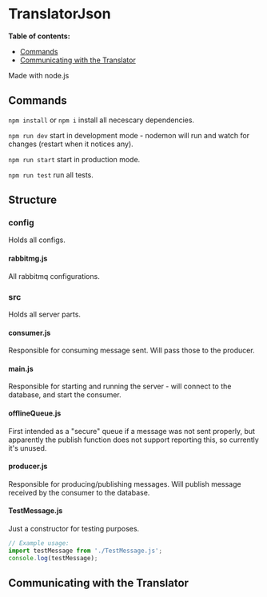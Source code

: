 # TranslatorJson

**Table of contents:**

* [Commands](#commands)
* [Communicating with the Translator](#communicating-with-the-translator)

Made with node.js

## Commands

`npm install` or `npm i` install all necescary dependencies.

`npm run dev` start in development mode - nodemon will run and watch for changes (restart when it notices any).

`npm run start` start in production mode.

`npm run test` run all tests.

## Structure

### config

Holds all configs.

#### rabbitmg.js

All rabbitmq configurations.

### src

Holds all server parts.

#### consumer.js

Responsible for consuming message sent. Will pass those to the producer.

#### main.js

Responsible for starting and running the server - will connect to the database, and start the consumer.

#### offlineQueue.js

First intended as a "secure" queue if a message was not sent properly, but apparently the publish function does not support reporting this, so currently it's unused.

#### producer.js

Responsible for producing/publishing messages. Will publish message received by the consumer to the database.

#### TestMessage.js

Just a constructor for testing purposes.

```javascript
// Example usage:
import testMessage from './TestMessage.js';
console.log(testMessage);
```

## Communicating with the Translator

